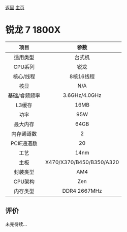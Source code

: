 [返回](../../../)  [主页](../../)

# 锐龙 7 1800X

| 项目 | 参数 |
| :------: | :------: |
|适用类型 | 台式机|
|CPU系列| 锐龙 |
|核心/线程| 8核16线程|
|核显| N/A |
|基础/睿频频率 |3.6GHz/4.0GHz|
| L3缓存| 16MB|
|功率| 95W |
|最大内存| 64GB |
|内存通道数| 2 |
|PCIE通道数| 20 |
|工艺|14nm |
|主板| X470/X370/B450/B350/A320 |
|封装类型| AM4 |
|CPU架构|  Zen  |
|内存类型| DDR4 2667MHz |

## 评价

 未完待续...
